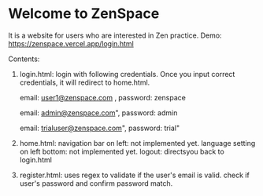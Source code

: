 # Welcome to ZenSpace

It is a website for users who are interested in Zen practice.
Demo: https://zenspace.vercel.app/login.html

Contents:
1. login.html: login with following credentials. Once you input correct credentials, it will redirect to home.html.

    email: user1@zenspace.com , password: zenspace

    email: admin@zenspace.com", password: admin

    email: trialuser@zenspace.com", password: trial"

2. home.html: 
navigation bar on left: not implemented yet.
language setting on left bottom: not implemented yet.
logout: directsyou back to login.html

3. register.html:
uses regex to validate if the user's email is valid.
check if user's password and confirm password match.
